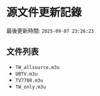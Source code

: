 # 源文件更新記錄

最後更新時間: `2025-09-07 23:26:23`

## 文件列表
- `TW_allsource.m3u`
- `UBTV.m3u`
- `TV7708.m3u`
- `TW_only.m3u`
